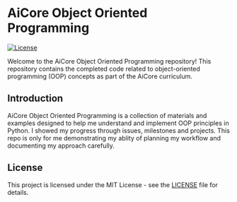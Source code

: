 # AiCore Object Oriented Programming

[![License](https://img.shields.io/badge/license-MIT-blue.svg)](LICENSE)

Welcome to the AiCore Object Oriented Programming repository! This repository contains the completed code related to object-oriented programming (OOP) concepts as part of the AiCore curriculum.


## Introduction

AiCore Object Oriented Programming is a collection of materials and examples designed to help me understand and implement OOP principles in Python. I showed my progress through issues, milestones and projects. This repo is only for me demonstrating my ablity of planning my workflow and documenting my approach carefully.

## License

This project is licensed under the MIT License - see the [LICENSE](LICENSE) file for details.
